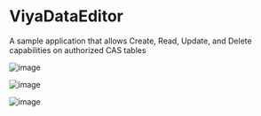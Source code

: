 # ViyaDataEditor

A sample application that allows Create, Read, Update, and Delete capabilities on authorized CAS tables

![image](https://user-images.githubusercontent.com/80178106/132385281-498147af-d252-4d76-b726-6434564cb819.png)

![image](https://user-images.githubusercontent.com/80178106/132385340-5ceb5bbd-7bbe-4cb2-94ed-083041957532.png)

![image](https://user-images.githubusercontent.com/80178106/132385362-89ce2573-4856-4579-aad1-f6440a13d067.png)

